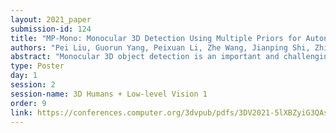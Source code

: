```yaml
---
layout: 2021_paper
submission-id: 124
title: "MP-Mono: Monocular 3D Detection Using Multiple Priors for Autonomous Driving"
authors: "Pei Liu, Guorun Yang, Peixuan Li, Zhe Wang, Jianping Shi, Zhidong Deng and Yu Qiao"
abstract: "Monocular 3D object detection is an important and challenging task in autonomous driving. Due to the ill-posed nature of 3D detection, recent studies use prior knowledge of object categories to estimate 3D parameters. However, for each object category in real driving scenes, there exist a couple of sub-categories with different shapes (i.e. length, width, and height). For example, vehicle generally contains the sub-categories of car, van, and truck. Obviously, single prior knowledge cannot cover such diverse sub-categories. In this paper, we propose MP-Mono that exploits multiple priors to improve object detection. Specifically, a data-heuristic strategy is presented to generate multiple 3D proposals, in which we leverage the unsupervised algorithm to cluster potential sub-categories from realistic datasets, and a height-guided inference policy is used to determine the initial distances of proposals, reducing the difficulty of network learning. Additionally, we propose a local-ground guiding method that learns local depth information to enhance monocular 3D detection. The experimental results on the KITTI dataset demonstrate that our MP-Mono achieves competitive performances compared to other monocular methods, verifying the effectiveness of multi-prior integration and local-ground guiding."
type: Poster
day: 1
session: 2
session-name: 3D Humans + Low-level Vision 1
order: 9
link: https://conferences.computer.org/3dvpub/pdfs/3DV2021-5lXBZyiG3QAsRBKXHIjqU8/268800a535/268800a535.pdf
---
```


